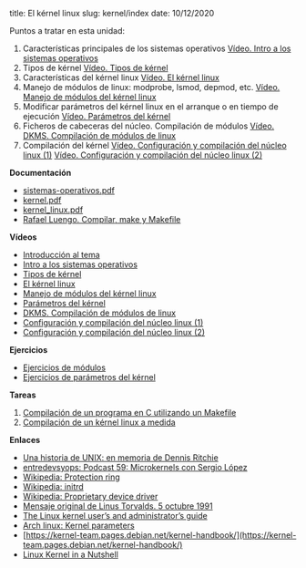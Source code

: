 title: El kérnel linux
slug: kernel/index
date: 10/12/2020

Puntos a tratar en esta unidad:

1. Características principales de los sistemas operativos [Vídeo. Intro a los sistemas operativos](https://youtu.be/qcQo5Yffll0)
1. Tipos de kérnel [Vídeo. Tipos de kérnel](https://youtu.be/fmU3if8b_1A)
1. Características del kérnel linux [Vídeo. El kérnel linux](https://www.youtube.com/watch?v=kMcmnPS0Yb4)
1. Manejo de módulos de linux: modprobe, lsmod, depmod, etc. [Vídeo. Manejo de módulos del kérnel linux](https://youtu.be/Gn58lKi7byE)
1. Modificar parámetros del kérnel linux en el arranque o en tiempo de ejecución [Vídeo. Parámetros del kérnel](https://youtu.be/lwcPr_7fceo)
1. Ficheros de cabeceras del núcleo. Compilación de módulos [Vídeo. DKMS. Compilación de módulos de linux](https://youtu.be/hkT4WGxrFUg)
1. Compilación del kérnel [Vídeo. Configuración y compilación del núcleo linux (1)](https://youtu.be/xMYq2nae-94) [Vídeo. Configuración y compilación del núcleo linux (2)](https://youtu.be/iDgtcLsI5FU)

**Documentación**

* [sistemas-operativos.pdf]({static}/doc/sistemas-operativos.pdf)
* [kernel.pdf]({static}/doc/kernel.pdf)
* [kernel_linux.pdf]({static}/doc/kernel_linux.pdf)
* [Rafael Luengo. Compilar, make y Makefile]({static}/doc/CompilarMakeMakefile.pdf)

**Vídeos**

* [Introducción al tema](https://www.youtube.com/watch?v=t57Y7cNAv7k)
* [Intro a los sistemas operativos](https://youtu.be/qcQo5Yffll0)
* [Tipos de kérnel](https://youtu.be/fmU3if8b_1A)
* [El kérnel linux](https://www.youtube.com/watch?v=kMcmnPS0Yb4)
* [Manejo de módulos del kérnel linux](https://youtu.be/Gn58lKi7byE)
* [Parámetros del kérnel](https://youtu.be/lwcPr_7fceo)
* [DKMS. Compilación de módulos de linux](https://youtu.be/hkT4WGxrFUg)
* [Configuración y compilación del núcleo linux (1)](https://youtu.be/xMYq2nae-94)
* [Configuración y compilación del núcleo linux (2)](https://youtu.be/iDgtcLsI5FU)

**Ejercicios**

* [Ejercicios de módulos]({filename}./ejercicios-modulos.md)
* [Ejercicios de parámetros del kérnel]({filename}./ejercicios-parametros.md)

**Tareas**

1. [Compilación de un programa en C utilizando un Makefile]({filename}./makefile.md)
1. [Compilación de un kérnel linux a medida]({filename}./compilacion-kernel.md)

**Enlaces**

* [Una historia de UNIX: en memoria de Dennis Ritchie](http://architecnologia.es/una-historia-de-unix-en-memoria-de-dennis-ritchie)
* [entredevsyops: Podcast 59: Microkernels con Sergio López](https://www.entredevyops.es/podcasts/podcast-59.html)
* [Wikipedia: Protection ring](https://en.wikipedia.org/wiki/Protection_ring)
* [Wikipedia: initrd](https://es.wikipedia.org/wiki/Initrd)
* [Wikipedia: Proprietary device driver](https://en.wikipedia.org/wiki/Proprietary_device_driver)
* [Mensaje original de Linus Torvalds. 5 octubre 1991](https://groups.google.com/g/comp.os.minix/c/4995SivOl9o/m/GwqLJlPSlCEJ?pli=1)
* [The Linux kernel user’s and administrator’s guide](https://www.kernel.org/doc/html/latest/admin-guide/)
* [Arch linux: Kernel parameters](https://wiki.archlinux.org/index.php/kernel_parameters)
* [https://kernel-team.pages.debian.net/kernel-handbook/](https://kernel-team.pages.debian.net/kernel-handbook/)
* [Linux Kernel in a Nutshell](http://www.kroah.com/lkn/)
